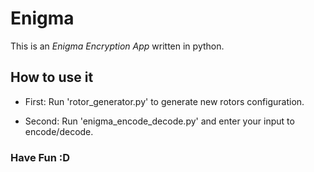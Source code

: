 # Enigma

This is an *Enigma Encryption App* written in python.

## How to use it
- First:
	Run 'rotor_generator.py' to generate new rotors configuration.

- Second:
	Run 'enigma_encode_decode.py' and enter your input to encode/decode.


### Have Fun :D 
